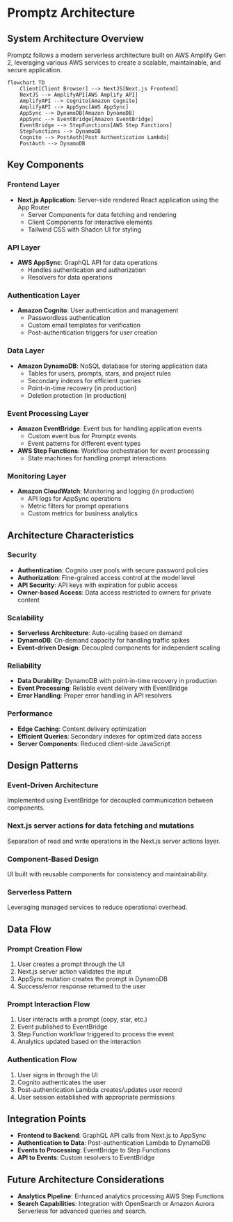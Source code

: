 # Promptz Architecture

## System Architecture Overview

Promptz follows a modern serverless architecture built on AWS Amplify Gen 2, leveraging various AWS services to create a scalable, maintainable, and secure application.

```mermaid
flowchart TD
    Client[Client Browser] --> NextJS[Next.js Frontend]
    NextJS --> AmplifyAPI[AWS Amplify API]
    AmplifyAPI --> Cognito[Amazon Cognito]
    AmplifyAPI --> AppSync[AWS AppSync]
    AppSync --> DynamoDB[Amazon DynamoDB]
    AppSync --> EventBridge[Amazon EventBridge]
    EventBridge --> StepFunctions[AWS Step Functions]
    StepFunctions --> DynamoDB
    Cognito --> PostAuth[Post Authentication Lambda]
    PostAuth --> DynamoDB
```

## Key Components

### Frontend Layer

- **Next.js Application**: Server-side rendered React application using the App Router
  - Server Components for data fetching and rendering
  - Client Components for interactive elements
  - Tailwind CSS with Shadcn UI for styling

### API Layer

- **AWS AppSync**: GraphQL API for data operations
  - Handles authentication and authorization
  - Resolvers for data operations

### Authentication Layer

- **Amazon Cognito**: User authentication and management
  - Passwordless authentication
  - Custom email templates for verification
  - Post-authentication triggers for user creation

### Data Layer

- **Amazon DynamoDB**: NoSQL database for storing application data
  - Tables for users, prompts, stars, and project rules
  - Secondary indexes for efficient queries
  - Point-in-time recovery (in production)
  - Deletion protection (in production)

### Event Processing Layer

- **Amazon EventBridge**: Event bus for handling application events
  - Custom event bus for Promptz events
  - Event patterns for different event types
- **AWS Step Functions**: Workflow orchestration for event processing
  - State machines for handling prompt interactions

### Monitoring Layer

- **Amazon CloudWatch**: Monitoring and logging (in production)
  - API logs for AppSync operations
  - Metric filters for prompt operations
  - Custom metrics for business analytics

## Architecture Characteristics

### Security

- **Authentication**: Cognito user pools with secure password policies
- **Authorization**: Fine-grained access control at the model level
- **API Security**: API keys with expiration for public access
- **Owner-based Access**: Data access restricted to owners for private content

### Scalability

- **Serverless Architecture**: Auto-scaling based on demand
- **DynamoDB**: On-demand capacity for handling traffic spikes
- **Event-driven Design**: Decoupled components for independent scaling

### Reliability

- **Data Durability**: DynamoDB with point-in-time recovery in production
- **Event Processing**: Reliable event delivery with EventBridge
- **Error Handling**: Proper error handling in API resolvers

### Performance

- **Edge Caching**: Content delivery optimization
- **Efficient Queries**: Secondary indexes for optimized data access
- **Server Components**: Reduced client-side JavaScript

## Design Patterns

### Event-Driven Architecture

Implemented using EventBridge for decoupled communication between components.

### Next.js server actions for data fetching and mutations

Separation of read and write operations in the Next.js server actions layer.

### Component-Based Design

UI built with reusable components for consistency and maintainability.

### Serverless Pattern

Leveraging managed services to reduce operational overhead.

## Data Flow

### Prompt Creation Flow

1. User creates a prompt through the UI
2. Next.js server action validates the input
3. AppSync mutation creates the prompt in DynamoDB
4. Success/error response returned to the user

### Prompt Interaction Flow

1. User interacts with a prompt (copy, star, etc.)
2. Event published to EventBridge
3. Step Function workflow triggered to process the event
4. Analytics updated based on the interaction

### Authentication Flow

1. User signs in through the UI
2. Cognito authenticates the user
3. Post-authentication Lambda creates/updates user record
4. User session established with appropriate permissions

## Integration Points

- **Frontend to Backend**: GraphQL API calls from Next.js to AppSync
- **Authentication to Data**: Post-authentication Lambda to DynamoDB
- **Events to Processing**: EventBridge to Step Functions
- **API to Events**: Custom resolvers to EventBridge

## Future Architecture Considerations

- **Analytics Pipeline**: Enhanced analytics processing AWS Step Functions
- **Search Capabilities**: Integration with OpenSearch or Amazon Aurora Serverless for advanced queries and search.
